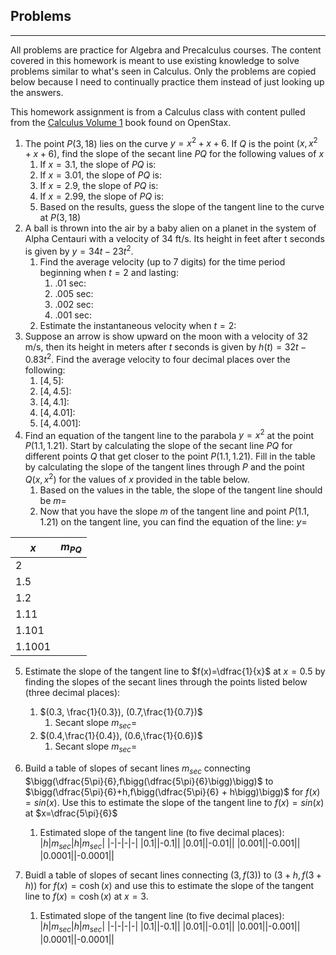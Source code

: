 ## Problems
---

All problems are practice for Algebra and Precalculus courses. The content covered in this homework is meant to use existing knowledge to solve problems similar to what's seen in Calculus. Only the problems are copied below because I need to continually practice them instead of just looking up the answers.

This homework assignment is from a Calculus class with content pulled from the [Calculus Volume 1](https://openstax.org/details/books/calculus-volume-1) book found on OpenStax.

1. The point $P(3,18)$ lies on the curve $y=x^2+x+6$. If $Q$ is the point $(x,x^2+x+6)$, find the slope of the secant line $PQ$ for the following values of $x$
	1. If $x=3.1$, the slope of $PQ$ is:
	2. If $x=3.01$, the slope of $PQ$ is:
	3. If $x=2.9$, the slope of $PQ$ is:
	4. If $x=2.99$, the slope of $PQ$ is:
	5. Based on the results, guess the slope of the tangent line to the curve at $P(3,18)$
2. A ball is thrown into the air by a baby alien on a planet in the system of Alpha Centauri with a velocity of 34 ft/s. Its height in feet after t seconds is given by $y=34t-23t^2$.
	1. Find the average velocity (up to 7 digits) for the time period beginning when $t=2$ and lasting:
		1. .01 sec:
		2. .005 sec:
		3. .002 sec:
		4. .001 sec:
	2. Estimate the instantaneous velocity when $t=2$:
3. Suppose an arrow is show upward on the moon with a velocity of 32 m/s, then its height in meters after $t$ seconds is given by $h(t)=32t-0.83t^2$. Find the average velocity to four decimal places over the following:
	1. $[4,5]$:
	2. $[4,4.5]$:
	3. $[4,4.1]$:
	4. $[4,4.01]$:
	5. $[4,4.001]$:
4. Find an equation of the tangent line to the parabola $y=x^2$ at the point $P(1.1,1.21)$.  Start by calculating the slope of the secant line $PQ$ for different points $Q$ that get closer to the point $P(1.1, 1.21)$. Fill in the table by calculating the slope of the tangent lines through $P$ and the point $Q(x,x^2)$ for the values of $x$ provided in the table below.
	1. Based on the values in the table, the slope of the tangent line should be $m=$
	2. Now that you have the slope $m$ of the tangent line and point $P(1.1,1.21)$ on the tangent line, you can find the equation of the line: $y=$

|$x$|$m_{PQ}$|
|-|-|
|2||
|1.5||
|1.2||
|1.11||
|1.101||
|1.1001||

5. Estimate the slope of the tangent line to $f(x)=\dfrac{1}{x}$ at $x=0.5$ by finding the slopes of the secant lines through the points listed below (three decimal places):
	1. $(0.3, \frac{1}{0.3}), (0.7,\frac{1}{0.7})$
		1. Secant slope $m_{sec}=$
	2. $(0.4,\frac{1}{0.4}), (0.6,\frac{1}{0.6})$
		1. Secant slope $m_{sec}=$
6. Build a table of slopes of secant lines $m_{sec}$ connecting $\bigg(\dfrac{5\pi}{6},f\bigg(\dfrac{5\pi}{6}\bigg)\bigg)$ to $\bigg(\dfrac{5\pi}{6}+h,f\bigg(\dfrac{5\pi}{6} + h\bigg)\bigg)$ for $f(x)=sin(x)$. Use this to estimate the slope of the tangent line to $f(x)=sin(x)$ at $x=\dfrac{5\pi}{6}$
	1. Estimated slope of the tangent line (to five decimal places):
|$h$|$m_{sec}$|$h$|$m_{sec}$|
|-|-|-|-|
|0.1||-0.1||
|0.01||-0.01||
|0.001||-0.001||
|0.0001||-0.0001||

7. Buidl a table of slopes of secant lines connecting $(3,f(3))$ to $(3+h, f(3+h))$ for $f(x)=\cosh(x)$ and use this to estimate the slope of the tangent line to $f(x)=\cosh(x)$ at $x=3$.
	1. Estimated slope of the tangent line (to five decimal places):
|$h$|$m_{sec}$|$h$|$m_{sec}$|
|-|-|-|-|
|0.1||-0.1||
|0.01||-0.01||
|0.001||-0.001||
|0.0001||-0.0001||

